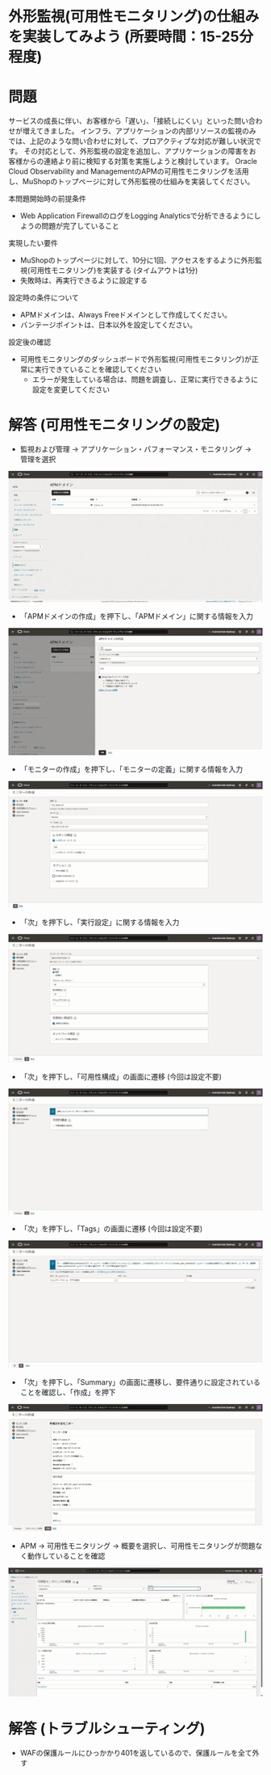 # 外形監視(可用性モニタリング)の仕組みを実装してみよう (所要時間：15-25分程度)
# 問題
サービスの成長に伴い、お客様から「遅い」、「接続しにくい」といった問い合わせが増えてきました。
インフラ、アプリケーションの内部リソースの監視のみでは、上記のような問い合わせに対して、プロアクティブな対応が難しい状況です。
その対応として、外形監視の設定を追加し、アプリケーションの障害をお客様からの連絡より前に検知する対策を実施しようと検討しています。
Oracle Cloud Observability and ManagementのAPMの可用性モニタリングを活用し、MuShopのトップページに対して外形監視の仕組みを実装してください。

本問題開始時の前提条件
- Web Application FirewallのログをLogging Analyticsで分析できるようにしようの問題が完了していること

実現したい要件
- MuShopのトップページに対して、10分に1回、アクセスをするように外形監視(可用性モニタリング)を実装する (タイムアウトは1分)
- 失敗時は、再実行できるように設定する

設定時の条件について
- APMドメインは、Always Freeドメインとして作成してください。
- バンテージポイントは、日本以外を設定してください。

設定後の確認
- 可用性モニタリングのダッシュボードで外形監視(可用性モニタリング)が正常に実行できていることを確認してください
  - エラーが発生している場合は、問題を調査し、正常に実行できるように設定を変更してください

# 解答 (可用性モニタリングの設定)
- 監視および管理 → アプリケーション・パフォーマンス・モニタリング →　管理を選択

 ![モニターの作成](images/APM-monitor/APM_Monitor8.png "モニターの作成")

- 「APMドメインの作成」を押下し、「APMドメイン」に関する情報を入力

 ![モニターの作成](images/APM-monitor/APM_Monitor9.png "モニターの作成")

- 「モニターの作成」を押下し、「モニターの定義」に関する情報を入力

![モニターの作成](images/APM-monitor/APM_Monitor2.png "モニターの作成")

- 「次」を押下し、「実行設定」に関する情報を入力

![モニターの作成](images/APM-monitor/APM_Monitor3.png "モニターの作成")

- 「次」を押下し、「可用性構成」の画面に遷移 (今回は設定不要)

![モニターの作成](images/APM-monitor/APM_Monitor4.png "モニターの作成")

- 「次」を押下し、「Tags」の画面に遷移 (今回は設定不要)

![モニターの作成](images/APM-monitor/APM_Monitor5.png "モニターの作成")

- 「次」を押下し、「Summary」の画面に遷移し、要件通りに設定されていることを確認し、「作成」を押下

![モニターの作成](images/APM-monitor/APM_Monitor6.png "モニターの作成")

- APM → 可用性モニタリング → 概要を選択し、可用性モニタリングが問題なく動作していることを確認

![モニターの作成](images/APM-monitor/APM_Monitor7.png "モニターの作成")

# 解答 (トラブルシューティング)
- WAFの保護ルールにひっかかり401を返しているので、保護ルールを全て外す
